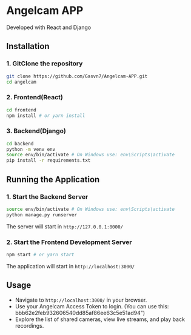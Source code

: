 # Angelcam APP

Developed with React and Django

## Installation

### 1. GitClone the repository

```bash
git clone https://github.com/Gasvn7/Angelcam-APP.git
cd angelcam
```

### 2. Frontend(React)

```bash
cd frontend
npm install # or yarn install
```

### 3. Backend(Django)

```bash
cd backend
python -m venv env
source env/bin/activate # On Windows use: env\Scripts\activate
pip install -r requirements.txt
```

## Running the Application

### 1. Start the Backend Server

```bash
source env/bin/activate # On Windows use: env\Scripts\activate
python manage.py runserver
```

The server will start in `http://127.0.0.1:8000/`

### 2. Start the Frontend Development Server

```bash
npm start # or yarn start
```

The application will start in `http://localhost:3000/`

## Usage

- Navigate to `http://localhost:3000/` in your browser.
- Use your Angelcam Access Token to login. (You can use this: bbb62e2feb932606540dd85af86ee63c5e51ad94")
- Explore the list of shared cameras, view live streams, and play back recordings.
